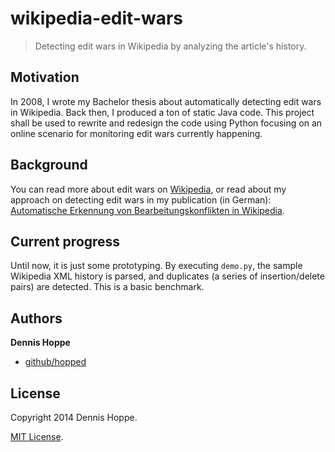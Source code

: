 # wikipedia-edit-wars

> Detecting edit wars in Wikipedia by analyzing the article's history.


## Motivation

In 2008, I wrote my Bachelor thesis about automatically detecting edit wars in
Wikipedia. Back then, I produced a ton of static Java code. This project shall
be used to rewrite and redesign the code using Python focusing on an online
scenario for monitoring edit wars currently happening.


## Background

You can read more about edit wars on [Wikipedia][1], or read about my approach
on detecting edit wars in my publication (in German):
[Automatische Erkennung von Bearbeitungskonflikten in Wikipedia][2].


## Current progress

Until now, it is just some prototyping. By executing `demo.py`, the sample
Wikipedia XML history is parsed, and duplicates (a series of insertion/delete
pairs) are detected. This is a basic benchmark.


## Authors

**Dennis Hoppe**

+ [github/hopped](https://github.com/hopped)


## License
Copyright 2014 Dennis Hoppe.

[MIT License](LICENSE).


[1]: http://en.wikipedia.org/wiki/Wikipedia:Edit-war
[2]: http://www.uni-weimar.de/medien/webis/teaching/theses/hoppe_2008.pdf
